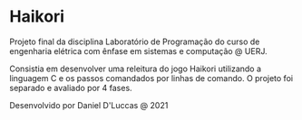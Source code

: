 # Haikori
Projeto final da disciplina Laboratório de Programação do curso de engenharia elétrica com ênfase em sistemas e computação @ UERJ.

Consistia em desenvolver uma releitura do jogo Haikori utilizando a linguagem C e os passos comandados por linhas de comando.
O projeto foi separado e avaliado por 4 fases. 

Desenvolvido por Daniel D'Luccas @ 2021
